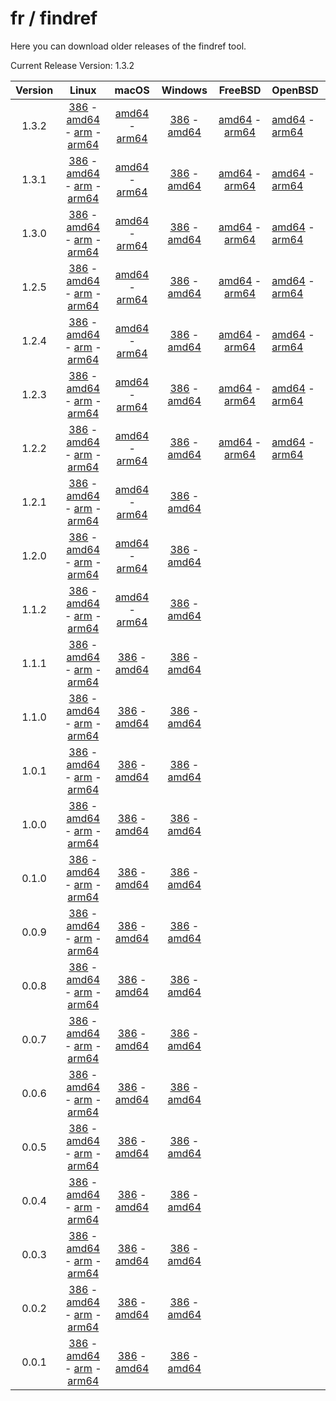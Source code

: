 # fr / findref



Here you can download older releases of the findref tool.

Current Release Version: 1.3.2

| Version | Linux | macOS | Windows | FreeBSD | OpenBSD |
|:-------:|:-----:|:-----:|:-------:|:-------:|:--------|
| 1.3.2 | [386](https://raw.githubusercontent.com/FreedomBen/findref-bin/master/1.3.2/linux/386/findref.zip) - [amd64](https://raw.githubusercontent.com/FreedomBen/findref-bin/master/1.3.2/linux/amd64/findref.zip) - [arm](https://raw.githubusercontent.com/FreedomBen/findref-bin/master/1.3.2/linux/arm/findref.zip) - [arm64](https://raw.githubusercontent.com/FreedomBen/findref-bin/master/1.3.2/linux/arm64/findref.zip) | [amd64](https://raw.githubusercontent.com/FreedomBen/findref-bin/master/1.3.2/darwin/amd64/findref.zip) - [arm64](https://raw.githubusercontent.com/FreedomBen/findref-bin/master/1.3.2/darwin/arm64/findref.zip) | [386](https://raw.githubusercontent.com/FreedomBen/findref-bin/master/1.3.2/windows/386/findref.zip) - [amd64](https://raw.githubusercontent.com/FreedomBen/findref-bin/master/1.3.2/windows/amd64/findref.zip) | [amd64](https://raw.githubusercontent.com/FreedomBen/findref-bin/master/1.3.2/freebsd/amd64/findref.zip) - [arm64](https://raw.githubusercontent.com/FreedomBen/findref-bin/master/1.3.2/freebsd/arm64/findref.zip) | [amd64](https://raw.githubusercontent.com/FreedomBen/findref-bin/master/1.3.2/openbsd/amd64/findref.zip) - [arm64](https://raw.githubusercontent.com/FreedomBen/findref-bin/master/1.3.2/openbsd/arm64/findref.zip) |
| 1.3.1 | [386](https://raw.githubusercontent.com/FreedomBen/findref-bin/master/1.3.1/linux/386/findref.zip) - [amd64](https://raw.githubusercontent.com/FreedomBen/findref-bin/master/1.3.1/linux/amd64/findref.zip) - [arm](https://raw.githubusercontent.com/FreedomBen/findref-bin/master/1.3.1/linux/arm/findref.zip) - [arm64](https://raw.githubusercontent.com/FreedomBen/findref-bin/master/1.3.1/linux/arm64/findref.zip) | [amd64](https://raw.githubusercontent.com/FreedomBen/findref-bin/master/1.3.1/darwin/amd64/findref.zip) - [arm64](https://raw.githubusercontent.com/FreedomBen/findref-bin/master/1.3.1/darwin/arm64/findref.zip) | [386](https://raw.githubusercontent.com/FreedomBen/findref-bin/master/1.3.1/windows/386/findref.zip) - [amd64](https://raw.githubusercontent.com/FreedomBen/findref-bin/master/1.3.1/windows/amd64/findref.zip) | [amd64](https://raw.githubusercontent.com/FreedomBen/findref-bin/master/1.3.1/freebsd/amd64/findref.zip) - [arm64](https://raw.githubusercontent.com/FreedomBen/findref-bin/master/1.3.1/freebsd/arm64/findref.zip) | [amd64](https://raw.githubusercontent.com/FreedomBen/findref-bin/master/1.3.1/openbsd/amd64/findref.zip) - [arm64](https://raw.githubusercontent.com/FreedomBen/findref-bin/master/1.3.1/openbsd/arm64/findref.zip) |
| 1.3.0 | [386](https://raw.githubusercontent.com/FreedomBen/findref-bin/master/1.3.0/linux/386/findref.zip) - [amd64](https://raw.githubusercontent.com/FreedomBen/findref-bin/master/1.3.0/linux/amd64/findref.zip) - [arm](https://raw.githubusercontent.com/FreedomBen/findref-bin/master/1.3.0/linux/arm/findref.zip) - [arm64](https://raw.githubusercontent.com/FreedomBen/findref-bin/master/1.3.0/linux/arm64/findref.zip) | [amd64](https://raw.githubusercontent.com/FreedomBen/findref-bin/master/1.3.0/darwin/amd64/findref.zip) - [arm64](https://raw.githubusercontent.com/FreedomBen/findref-bin/master/1.3.0/darwin/arm64/findref.zip) | [386](https://raw.githubusercontent.com/FreedomBen/findref-bin/master/1.3.0/windows/386/findref.zip) - [amd64](https://raw.githubusercontent.com/FreedomBen/findref-bin/master/1.3.0/windows/amd64/findref.zip) | [amd64](https://raw.githubusercontent.com/FreedomBen/findref-bin/master/1.3.0/freebsd/amd64/findref.zip) - [arm64](https://raw.githubusercontent.com/FreedomBen/findref-bin/master/1.3.0/freebsd/arm64/findref.zip) | [amd64](https://raw.githubusercontent.com/FreedomBen/findref-bin/master/1.3.0/openbsd/amd64/findref.zip) - [arm64](https://raw.githubusercontent.com/FreedomBen/findref-bin/master/1.3.0/openbsd/arm64/findref.zip) |
| 1.2.5 | [386](https://raw.githubusercontent.com/FreedomBen/findref-bin/master/1.2.5/linux/386/findref.zip) - [amd64](https://raw.githubusercontent.com/FreedomBen/findref-bin/master/1.2.5/linux/amd64/findref.zip) - [arm](https://raw.githubusercontent.com/FreedomBen/findref-bin/master/1.2.5/linux/arm/findref.zip) - [arm64](https://raw.githubusercontent.com/FreedomBen/findref-bin/master/1.2.5/linux/arm64/findref.zip) | [amd64](https://raw.githubusercontent.com/FreedomBen/findref-bin/master/1.2.5/darwin/amd64/findref.zip) - [arm64](https://raw.githubusercontent.com/FreedomBen/findref-bin/master/1.2.5/darwin/arm64/findref.zip) | [386](https://raw.githubusercontent.com/FreedomBen/findref-bin/master/1.2.5/windows/386/findref.zip) - [amd64](https://raw.githubusercontent.com/FreedomBen/findref-bin/master/1.2.5/windows/amd64/findref.zip) | [amd64](https://raw.githubusercontent.com/FreedomBen/findref-bin/master/1.2.5/freebsd/amd64/findref.zip) - [arm64](https://raw.githubusercontent.com/FreedomBen/findref-bin/master/1.2.5/freebsd/arm64/findref.zip) | [amd64](https://raw.githubusercontent.com/FreedomBen/findref-bin/master/1.2.5/openbsd/amd64/findref.zip) - [arm64](https://raw.githubusercontent.com/FreedomBen/findref-bin/master/1.2.5/openbsd/arm64/findref.zip) |
| 1.2.4 | [386](https://raw.githubusercontent.com/FreedomBen/findref-bin/master/1.2.4/linux/386/findref.zip) - [amd64](https://raw.githubusercontent.com/FreedomBen/findref-bin/master/1.2.4/linux/amd64/findref.zip) - [arm](https://raw.githubusercontent.com/FreedomBen/findref-bin/master/1.2.4/linux/arm/findref.zip) - [arm64](https://raw.githubusercontent.com/FreedomBen/findref-bin/master/1.2.4/linux/arm64/findref.zip) | [amd64](https://raw.githubusercontent.com/FreedomBen/findref-bin/master/1.2.4/darwin/amd64/findref.zip) - [arm64](https://raw.githubusercontent.com/FreedomBen/findref-bin/master/1.2.4/darwin/arm64/findref.zip) | [386](https://raw.githubusercontent.com/FreedomBen/findref-bin/master/1.2.4/windows/386/findref.zip) - [amd64](https://raw.githubusercontent.com/FreedomBen/findref-bin/master/1.2.4/windows/amd64/findref.zip) | [amd64](https://raw.githubusercontent.com/FreedomBen/findref-bin/master/1.2.4/freebsd/amd64/findref.zip) - [arm64](https://raw.githubusercontent.com/FreedomBen/findref-bin/master/1.2.4/freebsd/arm64/findref.zip) | [amd64](https://raw.githubusercontent.com/FreedomBen/findref-bin/master/1.2.4/openbsd/amd64/findref.zip) - [arm64](https://raw.githubusercontent.com/FreedomBen/findref-bin/master/1.2.4/openbsd/arm64/findref.zip) |
| 1.2.3 | [386](https://raw.githubusercontent.com/FreedomBen/findref-bin/master/1.2.3/linux/386/findref.zip) - [amd64](https://raw.githubusercontent.com/FreedomBen/findref-bin/master/1.2.3/linux/amd64/findref.zip) - [arm](https://raw.githubusercontent.com/FreedomBen/findref-bin/master/1.2.3/linux/arm/findref.zip) - [arm64](https://raw.githubusercontent.com/FreedomBen/findref-bin/master/1.2.3/linux/arm64/findref.zip) | [amd64](https://raw.githubusercontent.com/FreedomBen/findref-bin/master/1.2.3/darwin/amd64/findref.zip) - [arm64](https://raw.githubusercontent.com/FreedomBen/findref-bin/master/1.2.3/darwin/arm64/findref.zip) | [386](https://raw.githubusercontent.com/FreedomBen/findref-bin/master/1.2.3/windows/386/findref.zip) - [amd64](https://raw.githubusercontent.com/FreedomBen/findref-bin/master/1.2.3/windows/amd64/findref.zip) | [amd64](https://raw.githubusercontent.com/FreedomBen/findref-bin/master/1.2.3/freebsd/amd64/findref.zip) - [arm64](https://raw.githubusercontent.com/FreedomBen/findref-bin/master/1.2.3/freebsd/arm64/findref.zip) | [amd64](https://raw.githubusercontent.com/FreedomBen/findref-bin/master/1.2.3/openbsd/amd64/findref.zip) - [arm64](https://raw.githubusercontent.com/FreedomBen/findref-bin/master/1.2.3/openbsd/arm64/findref.zip) |
| 1.2.2 | [386](https://raw.githubusercontent.com/FreedomBen/findref-bin/master/1.2.2/linux/386/findref.zip) - [amd64](https://raw.githubusercontent.com/FreedomBen/findref-bin/master/1.2.2/linux/amd64/findref.zip) - [arm](https://raw.githubusercontent.com/FreedomBen/findref-bin/master/1.2.2/linux/arm/findref.zip) - [arm64](https://raw.githubusercontent.com/FreedomBen/findref-bin/master/1.2.2/linux/arm64/findref.zip) | [amd64](https://raw.githubusercontent.com/FreedomBen/findref-bin/master/1.2.2/darwin/amd64/findref.zip) - [arm64](https://raw.githubusercontent.com/FreedomBen/findref-bin/master/1.2.2/darwin/arm64/findref.zip) | [386](https://raw.githubusercontent.com/FreedomBen/findref-bin/master/1.2.2/windows/386/findref.zip) - [amd64](https://raw.githubusercontent.com/FreedomBen/findref-bin/master/1.2.2/windows/amd64/findref.zip) | [amd64](https://raw.githubusercontent.com/FreedomBen/findref-bin/master/1.2.2/freebsd/amd64/findref.zip) - [arm64](https://raw.githubusercontent.com/FreedomBen/findref-bin/master/1.2.2/freebsd/arm64/findref.zip) | [amd64](https://raw.githubusercontent.com/FreedomBen/findref-bin/master/1.2.2/openbsd/amd64/findref.zip) - [arm64](https://raw.githubusercontent.com/FreedomBen/findref-bin/master/1.2.2/openbsd/arm64/findref.zip) |
| 1.2.1 | [386](https://raw.githubusercontent.com/FreedomBen/findref-bin/master/1.2.1/linux/386/findref.zip) - [amd64](https://raw.githubusercontent.com/FreedomBen/findref-bin/master/1.2.1/linux/amd64/findref.zip) - [arm](https://raw.githubusercontent.com/FreedomBen/findref-bin/master/1.2.1/linux/arm/findref.zip) - [arm64](https://raw.githubusercontent.com/FreedomBen/findref-bin/master/1.2.1/linux/arm64/findref.zip) | [amd64](https://raw.githubusercontent.com/FreedomBen/findref-bin/master/1.2.1/darwin/amd64/findref.zip) - [arm64](https://raw.githubusercontent.com/FreedomBen/findref-bin/master/1.2.1/darwin/arm64/findref.zip) | [386](https://raw.githubusercontent.com/FreedomBen/findref-bin/master/1.2.1/windows/386/findref.zip) - [amd64](https://raw.githubusercontent.com/FreedomBen/findref-bin/master/1.2.1/windows/amd64/findref.zip) |  |  |
| 1.2.0 | [386](https://raw.githubusercontent.com/FreedomBen/findref-bin/master/1.2.0/linux/386/findref.zip) - [amd64](https://raw.githubusercontent.com/FreedomBen/findref-bin/master/1.2.0/linux/amd64/findref.zip) - [arm](https://raw.githubusercontent.com/FreedomBen/findref-bin/master/1.2.0/linux/arm/findref.zip) - [arm64](https://raw.githubusercontent.com/FreedomBen/findref-bin/master/1.2.0/linux/arm64/findref.zip) | [amd64](https://raw.githubusercontent.com/FreedomBen/findref-bin/master/1.2.0/darwin/amd64/findref.zip) - [arm64](https://raw.githubusercontent.com/FreedomBen/findref-bin/master/1.2.0/darwin/arm64/findref.zip) | [386](https://raw.githubusercontent.com/FreedomBen/findref-bin/master/1.2.0/windows/386/findref.zip) - [amd64](https://raw.githubusercontent.com/FreedomBen/findref-bin/master/1.2.0/windows/amd64/findref.zip) |  |  |
| 1.1.2 | [386](https://raw.githubusercontent.com/FreedomBen/findref-bin/master/1.1.2/linux/386/findref.zip) - [amd64](https://raw.githubusercontent.com/FreedomBen/findref-bin/master/1.1.2/linux/amd64/findref.zip) - [arm](https://raw.githubusercontent.com/FreedomBen/findref-bin/master/1.1.2/linux/arm/findref.zip) - [arm64](https://raw.githubusercontent.com/FreedomBen/findref-bin/master/1.1.2/linux/arm64/findref.zip) | [amd64](https://raw.githubusercontent.com/FreedomBen/findref-bin/master/1.1.2/darwin/amd64/findref.zip) - [arm64](https://raw.githubusercontent.com/FreedomBen/findref-bin/master/1.1.2/darwin/arm64/findref.zip) | [386](https://raw.githubusercontent.com/FreedomBen/findref-bin/master/1.1.2/windows/386/findref.zip) - [amd64](https://raw.githubusercontent.com/FreedomBen/findref-bin/master/1.1.2/windows/amd64/findref.zip) |  |  |
| 1.1.1 | [386](https://raw.githubusercontent.com/FreedomBen/findref-bin/master/1.1.1/linux/386/findref.zip) - [amd64](https://raw.githubusercontent.com/FreedomBen/findref-bin/master/1.1.1/linux/amd64/findref.zip) - [arm](https://raw.githubusercontent.com/FreedomBen/findref-bin/master/1.1.1/linux/arm/findref.zip) - [arm64](https://raw.githubusercontent.com/FreedomBen/findref-bin/master/1.1.1/linux/arm64/findref.zip) | [386](https://raw.githubusercontent.com/FreedomBen/findref-bin/master/1.1.1/darwin/386/findref.zip) - [amd64](https://raw.githubusercontent.com/FreedomBen/findref-bin/master/1.1.1/darwin/amd64/findref.zip) | [386](https://raw.githubusercontent.com/FreedomBen/findref-bin/master/1.1.1/windows/386/findref.zip) - [amd64](https://raw.githubusercontent.com/FreedomBen/findref-bin/master/1.1.1/windows/amd64/findref.zip) |  |  |
| 1.1.0 | [386](https://raw.githubusercontent.com/FreedomBen/findref-bin/master/1.1.0/linux/386/findref.zip) - [amd64](https://raw.githubusercontent.com/FreedomBen/findref-bin/master/1.1.0/linux/amd64/findref.zip) - [arm](https://raw.githubusercontent.com/FreedomBen/findref-bin/master/1.1.0/linux/arm/findref.zip) - [arm64](https://raw.githubusercontent.com/FreedomBen/findref-bin/master/1.1.0/linux/arm64/findref.zip) | [386](https://raw.githubusercontent.com/FreedomBen/findref-bin/master/1.1.0/darwin/386/findref.zip) - [amd64](https://raw.githubusercontent.com/FreedomBen/findref-bin/master/1.1.0/darwin/amd64/findref.zip) | [386](https://raw.githubusercontent.com/FreedomBen/findref-bin/master/1.1.0/windows/386/findref.zip) - [amd64](https://raw.githubusercontent.com/FreedomBen/findref-bin/master/1.1.0/windows/amd64/findref.zip) |  |  |
| 1.0.1 | [386](https://raw.githubusercontent.com/FreedomBen/findref-bin/master/1.0.1/linux/386/findref.zip) - [amd64](https://raw.githubusercontent.com/FreedomBen/findref-bin/master/1.0.1/linux/amd64/findref.zip) - [arm](https://raw.githubusercontent.com/FreedomBen/findref-bin/master/1.0.1/linux/arm/findref.zip) - [arm64](https://raw.githubusercontent.com/FreedomBen/findref-bin/master/1.0.1/linux/arm64/findref.zip) | [386](https://raw.githubusercontent.com/FreedomBen/findref-bin/master/1.0.1/darwin/386/findref.zip) - [amd64](https://raw.githubusercontent.com/FreedomBen/findref-bin/master/1.0.1/darwin/amd64/findref.zip) | [386](https://raw.githubusercontent.com/FreedomBen/findref-bin/master/1.0.1/windows/386/findref.zip) - [amd64](https://raw.githubusercontent.com/FreedomBen/findref-bin/master/1.0.1/windows/amd64/findref.zip) |  |  |
| 1.0.0 | [386](https://raw.githubusercontent.com/FreedomBen/findref-bin/master/1.0.0/linux/386/findref.zip) - [amd64](https://raw.githubusercontent.com/FreedomBen/findref-bin/master/1.0.0/linux/amd64/findref.zip) - [arm](https://raw.githubusercontent.com/FreedomBen/findref-bin/master/1.0.0/linux/arm/findref.zip) - [arm64](https://raw.githubusercontent.com/FreedomBen/findref-bin/master/1.0.0/linux/arm64/findref.zip) | [386](https://raw.githubusercontent.com/FreedomBen/findref-bin/master/1.0.0/darwin/386/findref.zip) - [amd64](https://raw.githubusercontent.com/FreedomBen/findref-bin/master/1.0.0/darwin/amd64/findref.zip) | [386](https://raw.githubusercontent.com/FreedomBen/findref-bin/master/1.0.0/windows/386/findref.zip) - [amd64](https://raw.githubusercontent.com/FreedomBen/findref-bin/master/1.0.0/windows/amd64/findref.zip) |  |  |
| 0.1.0 | [386](https://raw.githubusercontent.com/FreedomBen/findref-bin/master/0.1.0/linux/386/findref.zip) - [amd64](https://raw.githubusercontent.com/FreedomBen/findref-bin/master/0.1.0/linux/amd64/findref.zip) - [arm](https://raw.githubusercontent.com/FreedomBen/findref-bin/master/0.1.0/linux/arm/findref.zip) - [arm64](https://raw.githubusercontent.com/FreedomBen/findref-bin/master/0.1.0/linux/arm64/findref.zip) | [386](https://raw.githubusercontent.com/FreedomBen/findref-bin/master/0.1.0/darwin/386/findref.zip) - [amd64](https://raw.githubusercontent.com/FreedomBen/findref-bin/master/0.1.0/darwin/amd64/findref.zip) | [386](https://raw.githubusercontent.com/FreedomBen/findref-bin/master/0.1.0/windows/386/findref.zip) - [amd64](https://raw.githubusercontent.com/FreedomBen/findref-bin/master/0.1.0/windows/amd64/findref.zip) |  |  |
| 0.0.9 | [386](https://raw.githubusercontent.com/FreedomBen/findref-bin/master/0.0.9/linux/386/findref.zip) - [amd64](https://raw.githubusercontent.com/FreedomBen/findref-bin/master/0.0.9/linux/amd64/findref.zip) - [arm](https://raw.githubusercontent.com/FreedomBen/findref-bin/master/0.0.9/linux/arm/findref.zip) - [arm64](https://raw.githubusercontent.com/FreedomBen/findref-bin/master/0.0.9/linux/arm64/findref.zip) | [386](https://raw.githubusercontent.com/FreedomBen/findref-bin/master/0.0.9/darwin/386/findref.zip) - [amd64](https://raw.githubusercontent.com/FreedomBen/findref-bin/master/0.0.9/darwin/amd64/findref.zip) | [386](https://raw.githubusercontent.com/FreedomBen/findref-bin/master/0.0.9/windows/386/findref.zip) - [amd64](https://raw.githubusercontent.com/FreedomBen/findref-bin/master/0.0.9/windows/amd64/findref.zip) |  |  |
| 0.0.8 | [386](https://raw.githubusercontent.com/FreedomBen/findref-bin/master/0.0.8/linux/386/findref.zip) - [amd64](https://raw.githubusercontent.com/FreedomBen/findref-bin/master/0.0.8/linux/amd64/findref.zip) - [arm](https://raw.githubusercontent.com/FreedomBen/findref-bin/master/0.0.8/linux/arm/findref.zip) - [arm64](https://raw.githubusercontent.com/FreedomBen/findref-bin/master/0.0.8/linux/arm64/findref.zip) | [386](https://raw.githubusercontent.com/FreedomBen/findref-bin/master/0.0.8/darwin/386/findref.zip) - [amd64](https://raw.githubusercontent.com/FreedomBen/findref-bin/master/0.0.8/darwin/amd64/findref.zip) | [386](https://raw.githubusercontent.com/FreedomBen/findref-bin/master/0.0.8/windows/386/findref.zip) - [amd64](https://raw.githubusercontent.com/FreedomBen/findref-bin/master/0.0.8/windows/amd64/findref.zip) |  |  |
| 0.0.7 | [386](https://raw.githubusercontent.com/FreedomBen/findref-bin/master/0.0.7/linux/386/findref.zip) - [amd64](https://raw.githubusercontent.com/FreedomBen/findref-bin/master/0.0.7/linux/amd64/findref.zip) - [arm](https://raw.githubusercontent.com/FreedomBen/findref-bin/master/0.0.7/linux/arm/findref.zip) - [arm64](https://raw.githubusercontent.com/FreedomBen/findref-bin/master/0.0.7/linux/arm64/findref.zip) | [386](https://raw.githubusercontent.com/FreedomBen/findref-bin/master/0.0.7/darwin/386/findref.zip) - [amd64](https://raw.githubusercontent.com/FreedomBen/findref-bin/master/0.0.7/darwin/amd64/findref.zip) | [386](https://raw.githubusercontent.com/FreedomBen/findref-bin/master/0.0.7/windows/386/findref.zip) - [amd64](https://raw.githubusercontent.com/FreedomBen/findref-bin/master/0.0.7/windows/amd64/findref.zip) |  |  |
| 0.0.6 | [386](https://raw.githubusercontent.com/FreedomBen/findref-bin/master/0.0.6/linux/386/findref.zip) - [amd64](https://raw.githubusercontent.com/FreedomBen/findref-bin/master/0.0.6/linux/amd64/findref.zip) - [arm](https://raw.githubusercontent.com/FreedomBen/findref-bin/master/0.0.6/linux/arm/findref.zip) - [arm64](https://raw.githubusercontent.com/FreedomBen/findref-bin/master/0.0.6/linux/arm64/findref.zip) | [386](https://raw.githubusercontent.com/FreedomBen/findref-bin/master/0.0.6/darwin/386/findref.zip) - [amd64](https://raw.githubusercontent.com/FreedomBen/findref-bin/master/0.0.6/darwin/amd64/findref.zip) | [386](https://raw.githubusercontent.com/FreedomBen/findref-bin/master/0.0.6/windows/386/findref.zip) - [amd64](https://raw.githubusercontent.com/FreedomBen/findref-bin/master/0.0.6/windows/amd64/findref.zip) |  |  |
| 0.0.5 | [386](https://raw.githubusercontent.com/FreedomBen/findref-bin/master/0.0.5/linux/386/findref.zip) - [amd64](https://raw.githubusercontent.com/FreedomBen/findref-bin/master/0.0.5/linux/amd64/findref.zip) - [arm](https://raw.githubusercontent.com/FreedomBen/findref-bin/master/0.0.5/linux/arm/findref.zip) - [arm64](https://raw.githubusercontent.com/FreedomBen/findref-bin/master/0.0.5/linux/arm64/findref.zip) | [386](https://raw.githubusercontent.com/FreedomBen/findref-bin/master/0.0.5/darwin/386/findref.zip) - [amd64](https://raw.githubusercontent.com/FreedomBen/findref-bin/master/0.0.5/darwin/amd64/findref.zip) | [386](https://raw.githubusercontent.com/FreedomBen/findref-bin/master/0.0.5/windows/386/findref.zip) - [amd64](https://raw.githubusercontent.com/FreedomBen/findref-bin/master/0.0.5/windows/amd64/findref.zip) |  |  |
| 0.0.4 | [386](https://raw.githubusercontent.com/FreedomBen/findref-bin/master/0.0.4/linux/386/findref.zip) - [amd64](https://raw.githubusercontent.com/FreedomBen/findref-bin/master/0.0.4/linux/amd64/findref.zip) - [arm](https://raw.githubusercontent.com/FreedomBen/findref-bin/master/0.0.4/linux/arm/findref.zip) - [arm64](https://raw.githubusercontent.com/FreedomBen/findref-bin/master/0.0.4/linux/arm64/findref.zip) | [386](https://raw.githubusercontent.com/FreedomBen/findref-bin/master/0.0.4/darwin/386/findref.zip) - [amd64](https://raw.githubusercontent.com/FreedomBen/findref-bin/master/0.0.4/darwin/amd64/findref.zip) | [386](https://raw.githubusercontent.com/FreedomBen/findref-bin/master/0.0.4/windows/386/findref.zip) - [amd64](https://raw.githubusercontent.com/FreedomBen/findref-bin/master/0.0.4/windows/amd64/findref.zip) |  |  |
| 0.0.3 | [386](https://raw.githubusercontent.com/FreedomBen/findref-bin/master/0.0.3/linux/386/findref.zip) - [amd64](https://raw.githubusercontent.com/FreedomBen/findref-bin/master/0.0.3/linux/amd64/findref.zip) - [arm](https://raw.githubusercontent.com/FreedomBen/findref-bin/master/0.0.3/linux/arm/findref.zip) - [arm64](https://raw.githubusercontent.com/FreedomBen/findref-bin/master/0.0.3/linux/arm64/findref.zip) | [386](https://raw.githubusercontent.com/FreedomBen/findref-bin/master/0.0.3/darwin/386/findref.zip) - [amd64](https://raw.githubusercontent.com/FreedomBen/findref-bin/master/0.0.3/darwin/amd64/findref.zip) | [386](https://raw.githubusercontent.com/FreedomBen/findref-bin/master/0.0.3/windows/386/findref.zip) - [amd64](https://raw.githubusercontent.com/FreedomBen/findref-bin/master/0.0.3/windows/amd64/findref.zip) |  |  |
| 0.0.2 | [386](https://raw.githubusercontent.com/FreedomBen/findref-bin/master/0.0.2/linux/386/findref.zip) - [amd64](https://raw.githubusercontent.com/FreedomBen/findref-bin/master/0.0.2/linux/amd64/findref.zip) - [arm](https://raw.githubusercontent.com/FreedomBen/findref-bin/master/0.0.2/linux/arm/findref.zip) - [arm64](https://raw.githubusercontent.com/FreedomBen/findref-bin/master/0.0.2/linux/arm64/findref.zip) | [386](https://raw.githubusercontent.com/FreedomBen/findref-bin/master/0.0.2/darwin/386/findref.zip) - [amd64](https://raw.githubusercontent.com/FreedomBen/findref-bin/master/0.0.2/darwin/amd64/findref.zip) | [386](https://raw.githubusercontent.com/FreedomBen/findref-bin/master/0.0.2/windows/386/findref.zip) - [amd64](https://raw.githubusercontent.com/FreedomBen/findref-bin/master/0.0.2/windows/amd64/findref.zip) |  |  |
| 0.0.1 | [386](https://raw.githubusercontent.com/FreedomBen/findref-bin/master/0.0.1/linux/386/findref.zip) - [amd64](https://raw.githubusercontent.com/FreedomBen/findref-bin/master/0.0.1/linux/amd64/findref.zip) - [arm](https://raw.githubusercontent.com/FreedomBen/findref-bin/master/0.0.1/linux/arm/findref.zip) - [arm64](https://raw.githubusercontent.com/FreedomBen/findref-bin/master/0.0.1/linux/arm64/findref.zip) | [386](https://raw.githubusercontent.com/FreedomBen/findref-bin/master/0.0.1/darwin/386/findref.zip) - [amd64](https://raw.githubusercontent.com/FreedomBen/findref-bin/master/0.0.1/darwin/amd64/findref.zip) | [386](https://raw.githubusercontent.com/FreedomBen/findref-bin/master/0.0.1/windows/386/findref.zip) - [amd64](https://raw.githubusercontent.com/FreedomBen/findref-bin/master/0.0.1/windows/amd64/findref.zip) |  |  |

